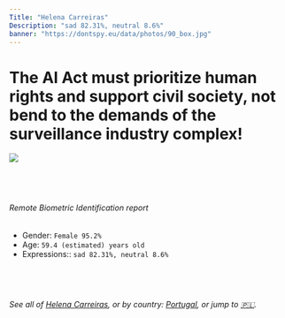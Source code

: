 ```yaml
---
Title: "Helena Carreiras"
Description: "sad 82.31%, neutral 8.6%"
banner: "https://dontspy.eu/data/photos/90_box.jpg"
---
```


# The AI Act must prioritize human rights and support civil society, not bend to the demands of the surveillance industry complex!

<link rel="stylesheet" type="text/css" href="/css/blog.css" />

<div class="is-fake" hidden>

_This image is **clearly fake**_, yet we [continue to collect them because the AI Act negotiations](/blog/why-deepfake/) are heading in a direction that will only make people's lives more complicated. For a more in-depth explanation, read: [Double threat: why losing the battle against Face Biometrics would fuel the proliferation of deepfakes](/blog/the-dual-threat-how-losing-the-biometric-battle-fuels-deepfake-proliferation/).


</div>

<!-- <img src="https://dontspy.eu/data/photos/54_box.jpg" /> -->
<img src="https://dontspy.eu/data/photos/90_box.jpg" />

## <br>

###### Remote Biometric Identification report

* <span class="label">Gender:</span> `Female 95.2%`
* <span class="label">Age:</span> `59.4 (estimated) years old`
* <span class="label">Expressions::</span> `sad 82.31%, neutral 8.6%`

## <br>

###### See all of [Helena Carreiras](/policymaker#Helena%20Carreiras), or by country: [Portugal](/country#Portugal), or jump to [🇵🇱](/x/154).

## <br>
